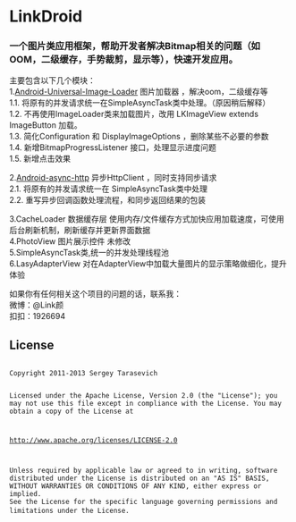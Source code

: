 LinkDroid
=========

<h3>一个图片类应用框架，帮助开发者解决Bitmap相关的问题（如OOM，二级缓存，手势裁剪，显示等），快速开发应用。<br></h3>
主要包含以下几个模块：<br>
1.<a href="https://github.com/nostra13/Android-Universal-Image-loader" >Android-Universal-Image-Loader</a> 图片加载器 ，解决oom，二级缓存等<br>
  1.1. 将原有的并发请求统一在SimpleAsyncTask类中处理。（原因稍后解释）<br>
  1.2. 不再使用ImageLoader类来加载图片，改用 LKImageView extends ImageButton 加载。<br>
  1.3. 简化Configuration 和 DisplayImageOptions ，删除某些不必要的参数<br>
  1.4. 新增BitmapProgressListener 接口，处理显示进度问题<br>
  1.5. 新增点击效果<br>
  
2.<a href="https://github.com/loopj/android-async-http">Android-async-http</a> 异步HttpClient ，同时支持同步请求<br>
  2.1. 将原有的并发请求统一在 SimpleAsyncTask类中处理<br>
  2.2. 重写异步回调函数处理流程，和同步返回结果的包装<br>

3.CacheLoader 数据缓存层 使用内存/文件缓存方式加快应用加载速度，可使用后台刷新机制，刷新缓存并更新界面数据<br>
4.PhotoView  图片展示控件 未修改<br>
5.SimpleAsyncTask类,统一的并发处理线程池<br>
6.LasyAdapterView 对在AdapterView中加载大量图片的显示策略做细化，提升体验<br>

如果你有任何相关这个项目的问题的话，联系我：<br>
微博：@Link颜<br>
扣扣：1926694<br>

<h2>License</h2>
<pre>
<code>
Copyright 2011-2013 Sergey Tarasevich

Licensed under the Apache License, Version 2.0 (the "License");
you may not use this file except in compliance with the License.
You may obtain a copy of the License at

   http://www.apache.org/licenses/LICENSE-2.0

   Unless required by applicable law or agreed to in writing, software
   distributed under the License is distributed on an "AS IS" BASIS,
   WITHOUT WARRANTIES OR CONDITIONS OF ANY KIND, either express or implied.
   See the License for the specific language governing permissions and
   limitations under the License.
</code>
</pre>

  

